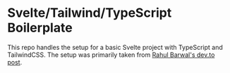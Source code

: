 # Svelte/Tailwind/TypeScript Boilerplate

This repo handles the setup for a basic Svelte project with TypeScript and TailwindCSS. The setup was primarily taken from [Rahul Barwal's dev.to post](https://dev.to/rahulbarwal/svelte-typescript-tailwind-2njo).
